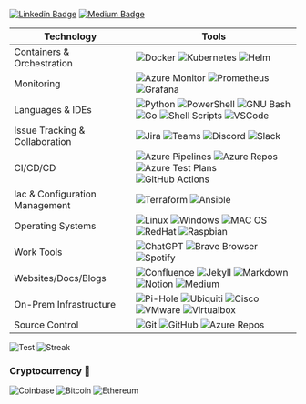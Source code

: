 [![Linkedin Badge](https://img.shields.io/badge/-anirudhemmadi-blue?style=plastic&logo=Linkedin&logoColor=white&link=https://www.linkedin.com/in/anirudhemmadi/)](https://www.linkedin.com/in/anirudhemmadi/)
[![Medium Badge](https://img.shields.io/badge/-@aemmadi-03a57a?style=plastic&labelColor=000000&logo=Medium&link=https://medium.com/@aemmadi/)](https://medium.com/@alex_horning)

| Technology | Tools |
| --- | ----------- |
| Containers & Orchestration | ![Docker](https://img.shields.io/badge/-Docker-black?style=plastic&logo=docker) ![Kubernetes](https://img.shields.io/badge/Kubernetes-326ce5.svg?&style=plastic&logo=Kubernetes&logoColor=white) ![Helm](https://img.shields.io/badge/Helm-0F1689?style=plastic&logo=Helm&labelColor=0F1689) |
| Monitoring | ![Azure Monitor](https://img.shields.io/badge/Azure%20Monitor-232F7E?style=plastic&logo=microsoft-azure) ![Prometheus](https://img.shields.io/badge/Prometheus-000000?style=plastic&logo=prometheus&labelColor=000000) ![Grafana](https://img.shields.io/badge/Grafana-F2F4F9?style=plastic&logo=grafana&logoColor=orange&labelColor=F2F4F9) |
| Languages & IDEs | ![Python](https://img.shields.io/badge/-Python-black?style=plastic&logo=Python) ![PowerShell](https://img.shields.io/badge/PowerShell-5391FE?style=plastic&logo=powershell&logoColor=white) ![GNU Bash](https://img.shields.io/badge/GNU%20Bash-4EAA25?style=plastic&logo=GNU%20Bash&logoColor=white) ![Go](https://img.shields.io/badge/Go-00ADD8?style=plastic&logo=go&logoColor=white) ![Shell Scripts](https://img.shields.io/badge/Shell_Script-121011?style=plastic&logo=gnu-bash&logoColor=white) ![VSCode](https://img.shields.io/badge/VSCode-0078D4?style=plastic&logo=visual%20studio%20code&logoColor=white) |
| Issue Tracking & Collaboration | ![Jira](https://img.shields.io/badge/Jira-%230A0FFF.svg?style=plastic&logo=jira&logoColor=white) ![Teams](https://img.shields.io/badge/Microsoft_Teams-6264A7?style=plastic&logo=microsoft-teams&logoColor=white) ![Discord](https://img.shields.io/badge/Discord-5865F2?style=plastic&logo=discord&logoColor=white) ![Slack](https://img.shields.io/badge/Slack-4A154B?style=plastic&logo=slack&logoColor=white) |
| CI/CD/CD | ![Azure Pipelines](https://img.shields.io/badge/Azure_Pipelines-0078D7?style=plastic&logo=Azure-Pipelines&logoColor=white) ![Azure Repos](https://img.shields.io/badge/Azure_Repos-0078D7?style=plastic&logo=azure-devops&logoColor=white) ![Azure Test Plans](https://img.shields.io/badge/Azure_Test_Plans-0078D7?style=plastic&logo=azure-devops&logoColor=white) ![GitHub Actions](https://img.shields.io/badge/Github%20Actions-282a2e?style=plastic&logo=githubactions&logoColor=367cfe) |
| Iac & Configuration Management | ![Terraform](https://img.shields.io/badge/Terraform-7B42BC?style=plastic&logo=terraform&logoColor=white) ![Ansible](https://img.shields.io/badge/Ansible-000000?style=plastic&logo=ansible&logoColor=white) |
| Operating Systems | ![Linux](https://img.shields.io/badge/Linux-FCC624?style=plastic&logo=linux&logoColor=black) ![Windows](https://img.shields.io/badge/Windows-0078D6?style=plastic&logo=windows&logoColor=white) ![MAC OS](https://img.shields.io/badge/Mac%20OS-000000?style=plastic&logo=apple&logoColor=white) ![RedHat](https://img.shields.io/badge/Red%20Hat-EE0000?style=plastic&logo=redhat&logoColor=white) ![Raspbian](https://img.shields.io/badge/-Raspbian%20Pi-C51A4A?style=plastic&logo=Raspberry-Pi) |
| Work Tools | ![ChatGPT](https://img.shields.io/badge/ChatGPT-74aa9c?style=plastic&logo=openai&logoColor=white) ![Brave Browser](https://img.shields.io/badge/Brave-FF1B2D?style=plastic&logo=Brave&logoColor=white) ![Spotify](https://img.shields.io/badge/Spotify-1ED760?style=plastic&logo=spotify&logoColor=white) |
| Websites/Docs/Blogs | ![Confluence](https://img.shields.io/badge/Confluence-%23172BF4.svg?style=plastic&logo=confluence&logoColor=white) ![Jekyll](https://img.shields.io/badge/Jekyll-CC0000?style=plastic&logo=Jekyll&logoColor=white) ![Markdown](https://img.shields.io/badge/Markdown-000000?style=plastic&logo=markdown&logoColor=white) ![Notion](https://img.shields.io/badge/Notion-000000?style=plastic&logo=notion&logoColor=white) ![Medium](https://img.shields.io/badge/Medium-12100E?style=plastic&logo=medium&logoColor=white) |
| On-Prem Infrastructure | ![Pi-Hole](https://img.shields.io/badge/PiHole-%2396060C.svg?style=plastic&logo=pi-hole&logoColor=white) ![Ubiquiti](https://img.shields.io/badge/Ubiquiti-%230559C9.svg?style=plastic&logo=ubiquiti&logoColor=white) ![Cisco](https://img.shields.io/badge/Cisco-%23049fd9.svg?style=plastic&logo=cisco&logoColor=black) ![VMware](https://img.shields.io/badge/VMware-231f20?style=plastic&logo=VMware&logoColor=white) ![Virtualbox](https://img.shields.io/badge/VirtualBox-21416b?style=plastic&logo=VirtualBox&logoColor=white) |
| Source Control | ![Git](https://img.shields.io/badge/-Git-black?style=plastic&logo=git) ![GitHub](https://img.shields.io/badge/-GitHub-181717?style=plastic&logo=github) ![Azure Repos](https://img.shields.io/badge/Azure_Repos-0078D7?style=plastic&logo=azure-devops&logoColor=white) |

![Test](https://github-readme-stats.vercel.app/api/top-langs/?username=horninggit&theme=dracula&layout=compact)
![Streak](https://github-readme-streak-stats.herokuapp.com/?user=horninggit&theme=dracula)

### Cryptocurrency :stars:
![Coinbase](https://img.shields.io/badge/Coinbase-0052FF?style=plastic&logo=Coinbase&logoColor=white)
![Bitcoin](https://img.shields.io/badge/Bitcoin-000000?style=plastic&logo=bitcoin&logoColor=white)
![Ethereum](https://img.shields.io/badge/Ethereum-3C3C3D?style=plastic&logo=Ethereum&logoColor=white)

